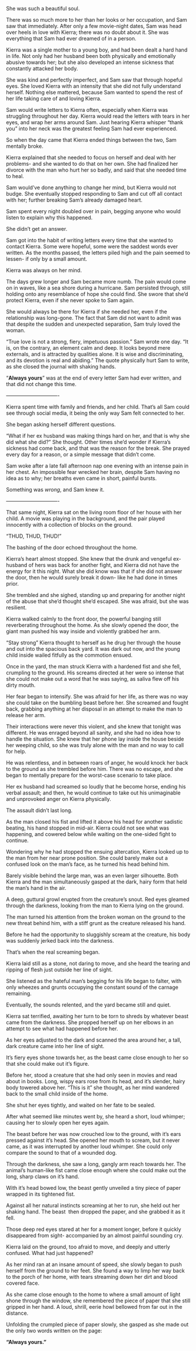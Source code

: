 She was such a beautiful soul. 

There was so much more to her than her looks or her occupation, and Sam saw that immediately. After only a few movie-night dates, Sam was head over heels in love with Kierra; there was no doubt about it. She was everything that Sam had ever dreamed of in a person. 

Kierra was a single mother to a young boy, and had been dealt a hard hand in life. Not only had her husband been both physically and emotionally abusive towards her; but she also developed an intense sickness that constantly attacked her body. 

She was kind and perfectly imperfect, and Sam saw that through hopeful eyes. She loved Kierra with an intensity that she did not fully understand herself. Nothing else mattered, because Sam wanted to spend the rest of her life taking care of and loving Kierra. 

Sam would write letters to Kierra often, especially when Kierra was struggling throughout her day. Kierra would read the letters with tears in her eyes, and wrap her arms around Sam. Just hearing Kierra whisper “thank you” into her neck was the greatest feeling Sam had ever experienced. 

So when the day came that Kierra ended things between the two, Sam mentally broke. 

Kierra explained that she needed to focus on herself and deal with her problems- and she wanted to do that on her own. She had finalized her divorce with the man who hurt her so badly, and said that she needed time to heal. 

Sam would’ve done anything to change her mind, but Kierra would not budge. She eventually stopped responding to Sam and cut off all contact with her; further breaking Sam’s already damaged heart. 

Sam spent every night doubled over in pain, begging anyone who would listen to explain why this happened. 

She didn’t get an answer. 

Sam got into the habit of writing letters every time that she wanted to contact Kierra. Some were hopeful, some were the saddest words ever written. As the months passed, the letters piled high and the pain seemed to lessen- if only by a small amount. 

Kierra was always on her mind. 

The days grew longer and Sam became more numb. The pain would come on in waves, like a sea shore during a hurricane. Sam persisted through, still holding onto any resemblance of hope she could find. She swore that she’d protect Kierra, even if she never spoke to Sam again. 

She would always be there for Kierra if she needed her, even if the relationship was long-gone. The fact that Sam did not want to admit was that despite the sudden and unexpected separation, Sam truly loved the woman. 

“True love is not a strong, fiery, impetuous passion.” Sam wrote one day. “It is, on the contrary, an element calm and deep. It looks beyond mere externals, and is attracted by qualities alone. It is wise and discriminating, and its devotion is real and abiding.” The quote physically hurt Sam to write, as she closed the journal with shaking hands. 

“**Always yours**” was at the end of every letter Sam had ever written, and that did not change this time. 

——————————-

Kierra spent time with family and friends, and her child. That’s all Sam could see through social media, it being the only way Sam felt connected to her. 

She began asking herself different questions. 

“What if her ex husband was making things hard on her, and that is why she did what she did?” She thought. Other times she’d wonder if Kierra’s sickness had come back, and that was the reason for the break. She prayed every day for a reason, or a simple message that didn’t come. 

Sam woke after a late fall afternoon nap one evening with an intense pain in her chest. An impossible fear wrecked her brain, despite Sam having no idea as to why; her breaths even came in short, painful bursts. 

Something was *wrong*, and Sam knew it. 

——————————-

That same night, Kierra sat on the living room floor of her house with her child. A movie was playing in the background, and the pair played innocently with a collection of blocks on the ground. 

“THUD, THUD, THUD!”

The bashing of the door echoed throughout the home. 

Kierra’s heart almost stopped. She knew that the drunk and vengeful ex-husband of hers was back for another fight, and Kierra did not have the energy for it this night. What she did know was that if she did not answer the door, then he would surely break it down- like he had done in times prior. 

She trembled and she sighed, standing up and preparing for another night of the abuse that she’d thought she’d escaped. She was afraid, but she was resilient. 

Kierra walked calmly to the front door, the powerful banging still reverberating throughout the home. As she slowly opened the door, the giant man pushed his way inside and violently grabbed her arm.

“Stay strong” Kierra thought to herself as he drug her through the house and out into the spacious back yard. It was dark out now, and the young child inside wailed fitfully as the commotion ensued. 

Once in the yard, the man struck Kierra with a hardened fist and she fell, crumpling to the ground. His screams directed at her were so intense that she could not make out a word that he was saying, as saliva flew off his dirty mouth. 

Her fear began to intensify. She was afraid for her life, as there was no way she could take on the bumbling beast before her. She screamed and fought back, grabbing anything at her disposal in an attempt to make the man to release her arm. 

Their interactions were never this violent, and she knew that tonight was different. He was enraged beyond all sanity, and she had no idea how to handle the situation. She knew that her phone lay inside the house beside her weeping child, so she was truly alone with the man and no way to call for help. 

He was relentless, and in between roars of anger, he would knock her back to the ground as she trembled before him. There was no escape, and she began to mentally prepare for the worst-case scenario to take place. 

Her ex husband had screamed so loudly that he become horse, ending his verbal assault; and then, he would continue to take out his unimaginable and unprovoked anger on Kierra physically. 

The assault didn’t last long. 

As the man closed his fist and lifted it above his head for another sadistic beating, his hand stopped in mid-air. Kierra could not see what was happening, and cowered below while waiting on the one-sided fight to continue. 

Wondering why he had stopped the ensuing altercation, Kierra looked up to the man from her near prone position. She could barely make out a confused look on the man’s face, as he turned his head behind him. 

Barely visible behind the large man, was an even larger silhouette. Both Kierra and the man simultaneously gasped at the dark, hairy form that held the man’s hand in the air. 

A deep, guttural growl erupted from the creature’s snout. Red eyes gleamed through the darkness, looking from the man to Kierra lying on the ground. 

The man turned his attention from the broken woman on the ground to the new threat behind him, with a stiff grunt as the creature released his hand. 

Before he had the opportunity to sluggishly scream at the creature, his body was suddenly jerked back into the darkness. 

That’s when the real screaming began. 

Kierra laid still as a stone, not daring to move, and she heard the tearing and ripping of flesh just outside her line of sight. 

She listened as the hateful man’s begging for his life began to falter, with only wheezes and grunts occupying the constant sound of the carnage remaining. 

Eventually, the sounds relented, and the yard became still and quiet. 

Kierra sat terrified, awaiting her turn to be torn to shreds by whatever beast came from the darkness. She propped herself up on her elbows in an attempt to see what had happened before her. 

As her eyes adjusted to the dark and scanned the area around her, a tall, dark creature came into her line of sight. 

It’s fiery eyes shone towards her, as the beast came close enough to her so that she could make out it’s figure. 

Before her, stood a creature that she had only seen in movies and read about in books. Long, wispy ears rose from its head, and it’s slender, hairy body towered above her. “This is it” she thought, as her mind wandered back to the small child inside of the home. 

She shut her eyes tightly, and waited on her fate to be sealed. 

After what seemed like minutes went by, she heard a short, loud whimper; causing her to slowly open her eyes again. 

The beast before her was now crouched low to the ground, with it’s ears pressed against it’s head. She opened her mouth to scream, but it never came, as it was interrupted by another loud whimper. She could only compare the sound to that of a wounded dog. 

Through the darkness, she saw a long, gangly arm reach towards her. The animal’s human-like fist came close enough where she could make out the long, sharp claws on it’s hand. 

With it’s head bowed low, the beast gently unveiled a tiny piece of paper wrapped in its tightened fist. 

Against all her natural instincts screaming at her to run, she held out her shaking hand. The beast  then dropped the paper, and she grabbed it as it fell. 

Those deep red eyes stared at her for a moment longer, before it quickly disappeared from sight- accompanied by an almost painful sounding cry. 

Kierra laid on the ground, too afraid to move, and deeply and utterly confused. What had just happened? 

As her mind ran at an insane amount of speed, she slowly began to push herself from the ground to her feet. She found a way to limp her way back to the porch of her home, with tears streaming down her dirt and blood covered face.   

As she came close enough to the home to where a small amount of light shone through the window, she remembered the piece of paper that she still gripped in her hand. A loud, shrill, eerie howl bellowed from far out in the distance. 

Unfolding the crumpled piece of paper slowly, she gasped as she made out the only two words written on the page: 

**“Always yours.”**